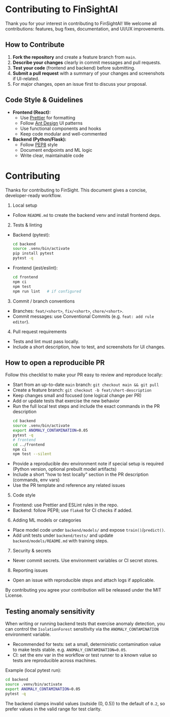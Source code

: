# Contributing to FinSightAI

Thank you for your interest in contributing to FinSightAI! We welcome all contributions: features, bug fixes, documentation, and UI/UX improvements.

## How to Contribute

1. **Fork the repository** and create a feature branch from `main`.
2. **Describe your changes** clearly in commit messages and pull requests.
3. **Test your code** (frontend and backend) before submitting.
4. **Submit a pull request** with a summary of your changes and screenshots if UI-related.
5. For major changes, open an issue first to discuss your proposal.

## Code Style & Guidelines

- **Frontend (React):**
  - Use [Prettier](https://prettier.io/) for formatting
  - Follow [Ant Design](https://ant.design/docs/spec/introduce) UI patterns
  - Use functional components and hooks
  - Keep code modular and well-commented
- **Backend (Python/Flask):**
  - Follow [PEP8](https://www.python.org/dev/peps/pep-0008/) style
  - Document endpoints and ML logic
  - Write clear, maintainable code

# Contributing

Thanks for contributing to FinSight. This document gives a concise, developer-ready workflow.

1. Local setup

- Follow `README.md` to create the backend venv and install frontend deps.

2. Tests & linting

- Backend (pytest):
  ```bash
  cd backend
  source .venv/bin/activate
  pip install pytest
  pytest -q
  ```
- Frontend (jest/eslint):
  ```bash
  cd frontend
  npm ci
  npm test
  npm run lint   # if configured
  ```

3. Commit / branch conventions

- Branches: `feat/<short>`, `fix/<short>`, `chore/<short>`.
- Commit messages: use Conventional Commits (e.g. `feat: add rule editor`).

4. Pull request requirements

- Tests and lint must pass locally.
- Include a short description, how to test, and screenshots for UI changes.

## How to open a reproducible PR

Follow this checklist to make your PR easy to review and reproduce locally:

- Start from an up-to-date `main` branch: `git checkout main && git pull`
- Create a feature branch: `git checkout -b feat/short-description`
- Keep changes small and focused (one logical change per PR)
- Add or update tests that exercise the new behavior
- Run the full local test steps and include the exact commands in the PR description
  ```bash
  cd backend
  source .venv/bin/activate
  export ANOMALY_CONTAMINATION=0.05
  pytest -q
  # frontend
  cd ../frontend
  npm ci
  npm test --silent
  ```
- Provide a reproducible dev environment note if special setup is required (Python version, optional prebuilt model artifacts)
- Include a short "how to test locally" section in the PR description (commands, env vars)
- Use the PR template and reference any related issues

5. Code style

- Frontend: use Prettier and ESLint rules in the repo.
- Backend: follow PEP8; use `flake8` for CI checks if added.

6. Adding ML models or categories

- Place model code under `backend/models/` and expose `train()`/`predict()`.
- Add unit tests under `backend/tests/` and update `backend/models/README.md` with training steps.

7. Security & secrets

- Never commit secrets. Use environment variables or CI secret stores.

8. Reporting issues

- Open an issue with reproducible steps and attach logs if applicable.

By contributing you agree your contribution will be released under the MIT License.

## Testing anomaly sensitivity

When writing or running backend tests that exercise anomaly detection, you can control the `IsolationForest` sensitivity via the `ANOMALY_CONTAMINATION` environment variable.

- Recommended for tests: set a small, deterministic contamination value to make tests stable. e.g. `ANOMALY_CONTAMINATION=0.05`.
- CI: set the env var in the workflow or test runner to a known value so tests are reproducible across machines.

Example (local pytest run):

```bash
cd backend
source .venv/bin/activate
export ANOMALY_CONTAMINATION=0.05
pytest -q
```

The backend clamps invalid values (outside (0, 0.5)) to the default of `0.2`, so prefer values in the valid range for test clarity.
